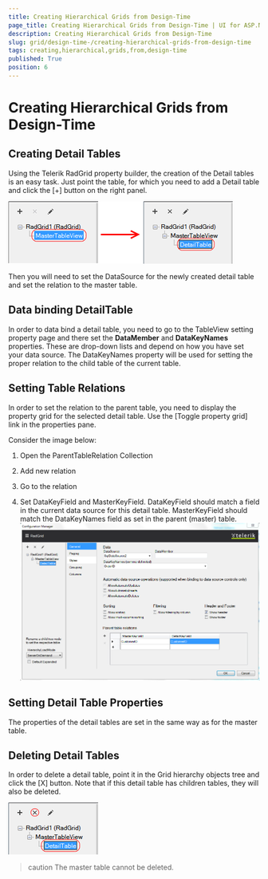 ```yaml
---
title: Creating Hierarchical Grids from Design-Time
page_title: Creating Hierarchical Grids from Design-Time | UI for ASP.NET AJAX Documentation
description: Creating Hierarchical Grids from Design-Time
slug: grid/design-time-/creating-hierarchical-grids-from-design-time
tags: creating,hierarchical,grids,from,design-time
published: True
position: 6
---
```


# Creating Hierarchical Grids from Design-Time



## Creating Detail Tables

Using the Telerik RadGrid property builder, the creation of the Detail tables is an easy task. Just point the table, for which you need to add a Detail table and click the [+] button on the right panel.

![Create detail tables](images/grid_creating-hierarchical-grids-from-design-time1.png)

Then you will need to set the DataSource for the newly created detail table and set the relation to the master table.

## Data binding DetailTable

In order to data bind a detail table, you need to go to the TableView setting property page and there set the __DataMember__ and __DataKeyNames__ properties. These are drop-down lists and depend on how you have set your data source. The DataKeyNames property will be used for setting the proper relation to the child table of the current table.

## Setting Table Relations

In order to set the relation to the parent table, you need to display the property grid for the selected detail table. Use the [Toggle property grid] link in the properties pane.

Consider the image below:

1. Open the ParentTableRelation Collection

1. Add new relation

1. Go to the relation

1. Set DataKeyField and MasterKeyField. DataKeyField should match a field in the current data source for this detail table. MasterKeyField should match the DataKeyNames field as set in the parent (master) table.![Setting Parent Table Relations](images/grid_creating-hierarchical-grids-from-design-time2.png)

## Setting Detail Table Properties

The properties of the detail tables are set in the same way as for the master table.

## Deleting Detail Tables

In order to delete a detail table, point it in the Grid hierarchy objects tree and click the [X] button. Note that if this detail table has children tables, they will also be deleted.

![Delete Detail Table](images/grid_creating-hierarchical-grids-from-design-time3.png)

>caution The master table cannot be deleted.
>


